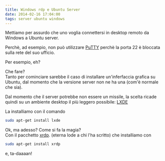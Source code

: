 ```yaml
---
title: Windows rdp e Ubuntu Server
date: 2014-02-16 17:04:00
tags: server ubuntu windows
---
```


Mettiamo per assurdo che uno voglia connettersi in desktop remoto da
Windows a Ubuntu server.  

Perchè, ad esempio, non può utilizzare
[PuTTY](https://www.chiark.greenend.org.uk/~sgtatham/putty/download.html)
perchè la porta 22 è bloccata sulla rete del suo ufficio.  

Per esempio, eh?

Che fare?  
Tanto per cominciare sarebbe il caso di installare un'inferfaccia
grafica su Ubuntu, dal momento che la versione server non ne ha una
(com'è normale che sia).

Dal momento che il server potrebbe non essere un missile, la scelta
ricade quindi su un ambiente desktop il più leggero possibile:
[LXDE](https://lxde.org/)

La installiamo con il comando  

```bash
sudo apt-get install lxde
```

Ok, ma adesso? Come si fa la magia?  
Con il pacchetto [xrdp](https://www.xrdp.org/). (eterna lode a chi l'ha
scritto) che installiamo con  

```bash
sudo apt-get install xrdp
```

e, ta-daaaan!
